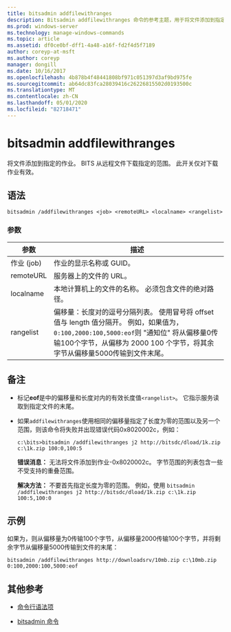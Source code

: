```yaml
---
title: bitsadmin addfilewithranges
description: Bitsadmin addfilewithranges 命令的参考主题，用于将文件添加到指定的作业。 BITS 从远程文件下载指定的范围。
ms.prod: windows-server
ms.technology: manage-windows-commands
ms.topic: article
ms.assetid: df0ce0bf-dff1-4a48-a16f-fd2f4d5f7189
author: coreyp-at-msft
ms.author: coreyp
manager: dongill
ms.date: 10/16/2017
ms.openlocfilehash: 4b878b4f48441808bf971c051397d3af9bd975fe
ms.sourcegitcommit: ab64dc83fca28039416c26226815502d0193500c
ms.translationtype: MT
ms.contentlocale: zh-CN
ms.lasthandoff: 05/01/2020
ms.locfileid: "82718471"
---
```

# <a name="bitsadmin-addfilewithranges"></a>bitsadmin addfilewithranges

将文件添加到指定的作业。 BITS 从远程文件下载指定的范围。 此开关仅对下载作业有效。

## <a name="syntax"></a>语法

```
bitsadmin /addfilewithranges <job> <remoteURL> <localname> <rangelist>
```

### <a name="parameters"></a>参数

| 参数 | 描述 |
| --------- | ----------- |
| 作业 (job) | 作业的显示名称或 GUID。 |
| remoteURL | 服务器上的文件的 URL。 |
| localname | 本地计算机上的文件的名称。 必须包含文件的绝对路径。 |
| rangelist | 偏移量：长度对的逗号分隔列表。 使用冒号将 offset 值与 length 值分隔开。 例如，如果值为， `0:100,2000:100,5000:eof`则 "通知位" 将从偏移量0传输100个字节，从偏移为 2000 100 个字节，将其余字节从偏移量5000传输到文件末尾。 |

## <a name="remarks"></a>备注

- 标记**eof**是中的偏移量和长度对内的有效长度值`<rangelist>`。 它指示服务读取到指定文件的末尾。

- 如果`addfilewithranges`使用相同的偏移量指定了长度为零的范围以及另一个范围，则该命令将失败并出现错误代码0x8020002c，例如：

    `c:\bits>bitsadmin /addfilewithranges j2 http://bitsdc/dload/1k.zip c:\1k.zip 100:0,100:5`

    **错误消息：** 无法将文件添加到作业-0x8020002c。 字节范围的列表包含一些不受支持的重叠范围。

    **解决方法：** 不要首先指定长度为零的范围。 例如，使用 `bitsadmin /addfilewithranges j2 http://bitsdc/dload/1k.zip c:\1k.zip 100:5,100:0`

## <a name="examples"></a>示例

如果为，则从偏移量为0传输100个字节，从偏移量2000传输100个字节，并将剩余字节从偏移量5000传输到文件的末尾：

```
bitsadmin /addfilewithranges http://downloadsrv/10mb.zip c:\10mb.zip 0:100,2000:100,5000:eof
```

## <a name="additional-references"></a>其他参考

- [命令行语法项](command-line-syntax-key.md)

- [bitsadmin 命令](bitsadmin.md)
